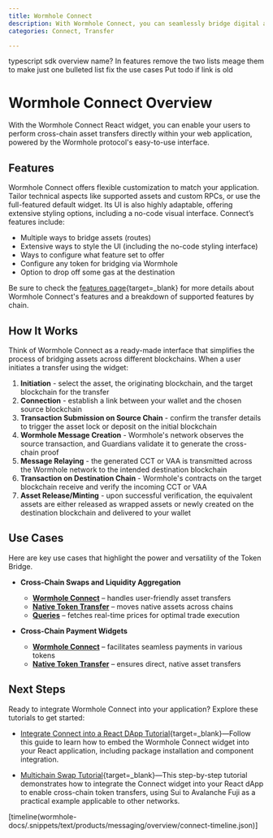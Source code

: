 ```yaml
---
title: Wormhole Connect
description: With Wormhole Connect, you can seamlessly bridge digital assets and data across a wide range of supported blockchain networks.
categories: Connect, Transfer

---
```

typescript sdk overview name?
In features remove the two lists meage them to make just one bulleted list 
fix the use cases 
Put todo if link is old 


# Wormhole Connect Overview 

With the Wormhole Connect React widget, you can enable your users to perform cross-chain asset transfers directly within your web application, powered by the Wormhole protocol's easy-to-use interface.

## Features

Wormhole Connect offers flexible customization to match your application. Tailor technical aspects like supported assets and custom RPCs, or use the full-featured default widget. Its UI is also highly adaptable, offering extensive styling options, including a no-code visual interface. Connect’s features include:

- Multiple ways to bridge assets (routes)
- Extensive ways to style the UI (including the no-code styling interface)
- Ways to configure what feature set to offer
- Configure any token for bridging via Wormhole
- Option to drop off some gas at the destination

Be sure to check the [features page](docs/build/transfers/connect/features/){target=\_blank} for more details about Wormhole Connect's features and a breakdown of supported features by chain.

## How It Works

Think of Wormhole Connect as a ready-made interface that simplifies the process of bridging assets across different blockchains. When a user initiates a transfer using the widget:

1.  **Initiation** - select the asset, the originating blockchain, and the target blockchain for the transfer
2.  **Connection** - establish a link between your wallet and the chosen source blockchain
3.  **Transaction Submission on Source Chain** - confirm the transfer details to trigger the asset lock or deposit on the initial blockchain
4.  **Wormhole Message Creation** - Wormhole's network observes the source transaction, and Guardians validate it to generate the cross-chain proof 
5.  **Message Relaying** -  the generated CCT or VAA is transmitted across the Wormhole network to the intended destination blockchain
6.  **Transaction on Destination Chain** - Wormhole's contracts on the target blockchain receive and verify the incoming CCT or VAA
7.  **Asset Release/Minting** - upon successful verification, the equivalent assets are either released as wrapped assets  or newly created on the destination blockchain and delivered to your wallet

## Use Cases

Here are key use cases that highlight the power and versatility of the Token Bridge.

- **Cross-Chain Swaps and Liquidity Aggregation**

    - [**Wormhole Connect**](/docs/build/transfers/connect/overview/) – handles user-friendly asset transfers
    - [**Native Token Transfer**](/docs/build/transfers/native-token-transfers/) – moves native assets across chains
    - [**Queries**](/docs/build/queries/overview/) – fetches real-time prices for optimal trade execution


- **Cross-Chain Payment Widgets**

    - [**Wormhole Connect**](/docs/build/transfers/connect/overview/) – facilitates seamless payments in various tokens
    - [**Native Token Transfer**](/docs/build/transfers/native-token-transfers/) – ensures direct, native asset transfers

## Next Steps 

Ready to integrate Wormhole Connect into your application? Explore these tutorials to get started:

- [Integrate Connect into a React DApp Tutorial](/docs/tutorials/connect/react-dapp/){target=\_blank}—Follow this guide to learn how to embed the Wormhole Connect widget into your React application, including package installation and component integration.

- [Multichain Swap Tutorial](/docs/tutorials/connect/multichain-swap/){target=\_blank}—This step-by-step tutorial demonstrates how to integrate the Connect widget into your React dApp to enable cross-chain token transfers, using Sui to Avalanche Fuji as a practical example applicable to other networks.

[timeline(wormhole-docs/.snippets/text/products/messaging/overview/connect-timeline.json)]